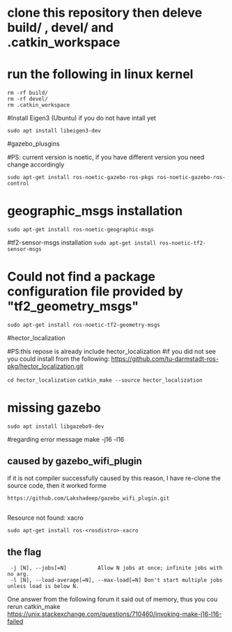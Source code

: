 # clone this repository then deleve build/ , devel/ and .catkin_workspace


# run the following in linux kernel
```
rm -rf build/
rm -rf devel/
rm .catkin_workspace
```

#Install Eigen3 (Ubuntu) if you do not have intall yet

```sudo apt install libeigen3-dev```

#gazebo_plusgins
 
#PS: current version is noetic, if you have different version you need change accordingly

```sudo apt-get install ros-noetic-gazebo-ros-pkgs ros-noetic-gazebo-ros-control```


# geographic_msgs installation

```sudo apt-get install ros-noetic-geographic-msgs```

#tf2-sensor-msgs installation
```sudo apt-get install ros-noetic-tf2-sensor-msgs```

# Could not find a package configuration file provided by "tf2_geometry_msgs"
```sudo apt-get install ros-noetic-tf2-geometry-msgs```


#hector_localization

#PS:this repose is already include hector_localization
#if you did not see you could install from the following: https://github.com/tu-darmstadt-ros-pkg/hector_localization.git

```cd hector_localization```
```catkin_make --source hector_localization```

# missing gazebo
```sudo apt install libgazebo9-dev```

#regarding error message make -j16 -l16

## caused by gazebo_wifi_plugin

if it is not compiler successfully caused by this reason, I have re-clone the source code, then it worked forme

``` 
https://github.com/Lakshadeep/gazebo_wifi_plugin.git
```
##

Resource not found: xacro

```sudo apt-get install ros-<rosdistro>-xacro```
## the flag

```
 -j [N], --jobs[=N]          Allow N jobs at once; infinite jobs with no arg.
 -l [N], --load-average[=N], --max-load[=N] Don't start multiple jobs unless load is below N.

```

One answer from the following forum it said out of memory, thus you cou rerun catkin_make
https://unix.stackexchange.com/questions/710460/invoking-make-j16-l16-failed

